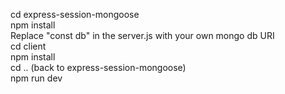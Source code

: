cd express-session-mongoose  
npm install  
Replace "const db" in the server.js with your own mongo db URI  
cd client  
npm install  
cd .. (back to express-session-mongoose)  
npm run dev
